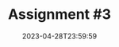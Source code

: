 ---
type: assignment
date: 2023-04-28T23:59:59
title: 'Assignment #3'
pdf: /static_files/assignments/03_assignment.pdf
attachment: /static_files/assignments/03_assignment.zip
#solutions: /static_files/assignments/asg_solutions.pdf
due_event: 
    type: due
    date: 2023-05-12T23:59:59
    description: 'Assignment #3 due'
---